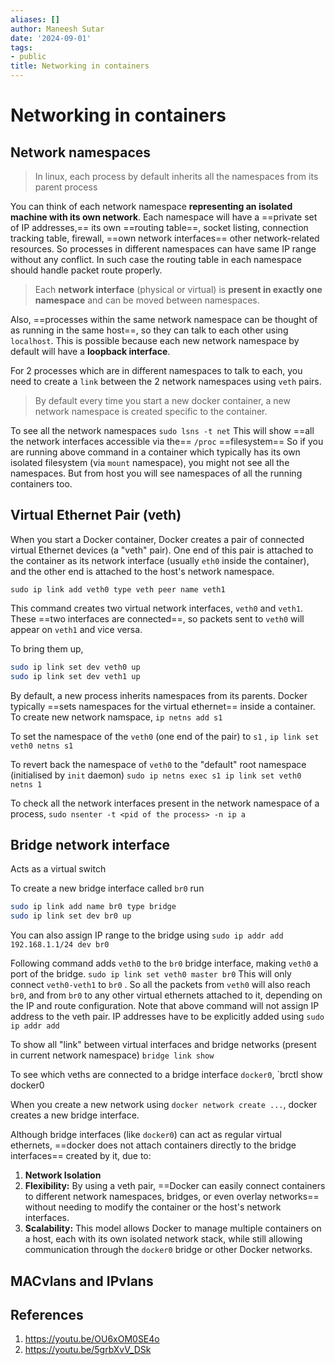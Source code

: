 ```yaml
---
aliases: []
author: Maneesh Sutar
date: '2024-09-01'
tags:
- public
title: Networking in containers
---
```


# Networking in containers

## Network namespaces

> In linux, each process by default inherits all the namespaces from its parent process

You can think of each network namespace **representing an isolated machine with its own network**. Each namespace will have a ==private set of IP addresses,== its own ==routing table==, socket listing, connection tracking table, firewall, ==own network interfaces== other network-related resources.
So processes in different namespaces can have same IP range without any conflict. In such case the routing table in each namespace should handle packet route properly.

> Each **network interface** (physical or virtual) is **present in exactly one namespace** and can be moved between namespaces.

Also, ==processes within the same network namespace can be thought of as running in the same host==, so they can talk to each other using `localhost`. This is possible because each new network namespace by default will have a **loopback interface**.

For 2 processes which are in different namespaces to talk to each, you need to create a `link` between the 2 network namespaces using `veth` pairs.

> By default every time you start a new docker container, a new network namespace is created specific to the container.

To see all the network namespaces `sudo lsns -t net`
This will show ==all the network interfaces accessible via the== `/proc` ==filesystem==
So if you are running above command in a container which typically has its own isolated filesystem (via `mount` namespace), you might not see all the namespaces.
But from host you will see namespaces of all the running containers too.

## Virtual Ethernet Pair (veth)

When you start a Docker container, Docker creates a pair of connected virtual Ethernet devices (a "veth" pair). One end of this pair is attached to the container as its network interface (usually `eth0` inside the container), and the other end is attached to the host's network namespace.

`sudo ip link add veth0 type veth peer name veth1`

This command creates two virtual network interfaces, `veth0` and `veth1`. These ==two interfaces are connected==, so packets sent to `veth0` will appear on `veth1` and vice versa.

To bring them up,

```bash
sudo ip link set dev veth0 up
sudo ip link set dev veth1 up
```

By default, a new process inherits namespaces from its parents.
Docker typically ==sets namespaces for the virtual ethernet== inside a container.
To create new network namspace,
`ip netns add s1`

To set the namespace of the `veth0` (one end of the pair) to `s1` ,
`ip link set veth0 netns s1`

To revert back the namespace of `veth0` to the "default" root namespace (initialised by `init` daemon)
`sudo ip netns exec s1 ip link set veth0 netns 1`

To check all the network interfaces present in the network namespace of a process,
`sudo nsenter -t <pid of the process> -n ip a`

## Bridge network interface

Acts as a virtual switch

To create a new bridge interface called `br0` run

```bash
sudo ip link add name br0 type bridge 
sudo ip link set dev br0 up
```

You can also assign IP range to the bridge using
`sudo ip addr add 192.168.1.1/24 dev br0`

Following command adds `veth0` to the `br0` bridge interface, making `veth0` a port of the bridge.
`sudo ip link set veth0 master br0`
This will only connect `veth0-veth1` to `br0` . So all the packets from `veth0` will also reach `br0`, and from `br0` to any other virtual ethernets attached to it, depending on the IP and route configuration.
Note that above command will not assign IP address to the veth pair.
IP addresses have to be explicitly added using `sudo ip addr add`

To show all "link" between virtual interfaces and bridge networks (present in current network namespace)
`bridge link show`

To see which veths are connected to a bridge interface `docker0`,
`brctl show docker0

When you create a new network using  `docker network create ...`, docker creates a new bridge interface.

Although bridge interfaces (like `docker0`) can act as regular virtual ethernets, ==docker does not attach containers directly to the bridge interfaces== created by it,  due to:

1. **Network Isolation**
2. **Flexibility:** By using a veth pair, ==Docker can easily connect containers to different network namespaces, bridges, or even overlay networks== without needing to modify the container or the host's network interfaces.
3. **Scalability:** This model allows Docker to manage multiple containers on a host, each with its own isolated network stack, while still allowing communication through the `docker0` bridge or other Docker networks.

## MACvlans and IPvlans

## References

1. <https://youtu.be/OU6xOM0SE4o>
2. <https://youtu.be/5grbXvV_DSk>
